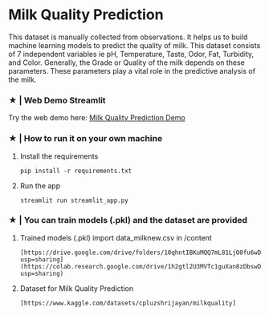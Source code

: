 # Milk Quality Prediction

   This dataset is manually collected from observations. It helps us to build machine learning models to predict the quality of milk.
This dataset consists of 7 independent variables ie pH, Temperature, Taste, Odor, Fat, Turbidity, and Color.
Generally, the Grade or Quality of the milk depends on these parameters. These parameters play a vital role in the predictive analysis of the milk.

### ★ | Web Demo Streamlit
Try the web demo here: [Milk Quality Prediction Demo](........)


### ★ | How to run it on your own machine

1. Install the requirements

   ```
   pip install -r requirements.txt
   ```

2. Run the app

   ```
   streamlit run streamlit_app.py
   ```

### ★ | You can train models (.pkl) and the dataset are provided

1. Trained models (.pkl) import data_milknew.csv in /content

   ```
   [https://drive.google.com/drive/folders/10qhntIBKuMQQ7mL81LjO0fu6wDqzGUtp?usp=sharing](https://colab.research.google.com/drive/1h2gtl2U3MVTc1guXan8zDbswDQI16vpR?usp=sharing)
   ```

2. Dataset for Milk Quality Prediction

   ```
   [https://www.kaggle.com/datasets/cpluzshrijayan/milkquality]
   ```
